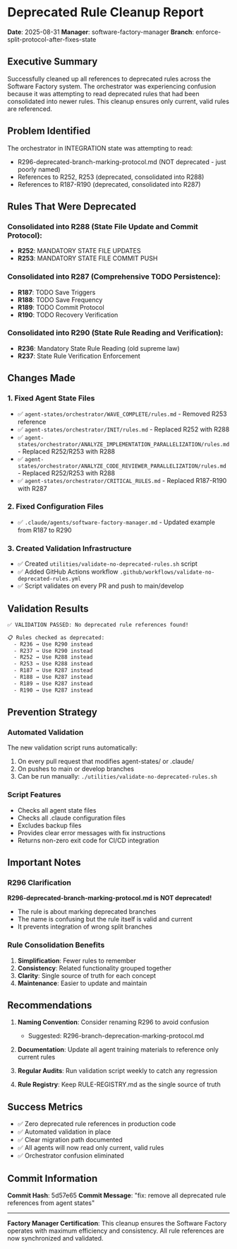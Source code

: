 # Deprecated Rule Cleanup Report

**Date**: 2025-08-31
**Manager**: software-factory-manager
**Branch**: enforce-split-protocol-after-fixes-state

## Executive Summary

Successfully cleaned up all references to deprecated rules across the Software Factory system. The orchestrator was experiencing confusion because it was attempting to read deprecated rules that had been consolidated into newer rules. This cleanup ensures only current, valid rules are referenced.

## Problem Identified

The orchestrator in INTEGRATION state was attempting to read:
- R296-deprecated-branch-marking-protocol.md (NOT deprecated - just poorly named)
- References to R252, R253 (deprecated, consolidated into R288)
- References to R187-R190 (deprecated, consolidated into R287)

## Rules That Were Deprecated

### Consolidated into R288 (State File Update and Commit Protocol):
- **R252**: MANDATORY STATE FILE UPDATES
- **R253**: MANDATORY STATE FILE COMMIT PUSH

### Consolidated into R287 (Comprehensive TODO Persistence):
- **R187**: TODO Save Triggers
- **R188**: TODO Save Frequency
- **R189**: TODO Commit Protocol
- **R190**: TODO Recovery Verification

### Consolidated into R290 (State Rule Reading and Verification):
- **R236**: Mandatory State Rule Reading (old supreme law)
- **R237**: State Rule Verification Enforcement

## Changes Made

### 1. Fixed Agent State Files
- ✅ `agent-states/orchestrator/WAVE_COMPLETE/rules.md` - Removed R253 reference
- ✅ `agent-states/orchestrator/INIT/rules.md` - Replaced R252 with R288
- ✅ `agent-states/orchestrator/ANALYZE_IMPLEMENTATION_PARALLELIZATION/rules.md` - Replaced R252/R253 with R288
- ✅ `agent-states/orchestrator/ANALYZE_CODE_REVIEWER_PARALLELIZATION/rules.md` - Replaced R252/R253 with R288
- ✅ `agent-states/orchestrator/CRITICAL_RULES.md` - Replaced R187-R190 with R287

### 2. Fixed Configuration Files
- ✅ `.claude/agents/software-factory-manager.md` - Updated example from R187 to R290

### 3. Created Validation Infrastructure
- ✅ Created `utilities/validate-no-deprecated-rules.sh` script
- ✅ Added GitHub Actions workflow `.github/workflows/validate-no-deprecated-rules.yml`
- ✅ Script validates on every PR and push to main/develop

## Validation Results

```bash
✅ VALIDATION PASSED: No deprecated rule references found!

📋 Rules checked as deprecated:
  - R236 → Use R290 instead
  - R237 → Use R290 instead
  - R252 → Use R288 instead
  - R253 → Use R288 instead
  - R187 → Use R287 instead
  - R188 → Use R287 instead
  - R189 → Use R287 instead
  - R190 → Use R287 instead
```

## Prevention Strategy

### Automated Validation
The new validation script runs automatically:
1. On every pull request that modifies agent-states/ or .claude/
2. On pushes to main or develop branches
3. Can be run manually: `./utilities/validate-no-deprecated-rules.sh`

### Script Features
- Checks all agent state files
- Checks all .claude configuration files
- Excludes backup files
- Provides clear error messages with fix instructions
- Returns non-zero exit code for CI/CD integration

## Important Notes

### R296 Clarification
**R296-deprecated-branch-marking-protocol.md is NOT deprecated!**
- The rule is about marking deprecated branches
- The name is confusing but the rule itself is valid and current
- It prevents integration of wrong split branches

### Rule Consolidation Benefits
1. **Simplification**: Fewer rules to remember
2. **Consistency**: Related functionality grouped together
3. **Clarity**: Single source of truth for each concept
4. **Maintenance**: Easier to update and maintain

## Recommendations

1. **Naming Convention**: Consider renaming R296 to avoid confusion
   - Suggested: R296-branch-deprecation-marking-protocol.md
   
2. **Documentation**: Update all agent training materials to reference only current rules

3. **Regular Audits**: Run validation script weekly to catch any regression

4. **Rule Registry**: Keep RULE-REGISTRY.md as the single source of truth

## Success Metrics

- ✅ Zero deprecated rule references in production code
- ✅ Automated validation in place
- ✅ Clear migration path documented
- ✅ All agents will now read only current, valid rules
- ✅ Orchestrator confusion eliminated

## Commit Information

**Commit Hash**: 5d57e65
**Commit Message**: "fix: remove all deprecated rule references from agent states"

---

**Factory Manager Certification**: This cleanup ensures the Software Factory operates with maximum efficiency and consistency. All rule references are now synchronized and validated.